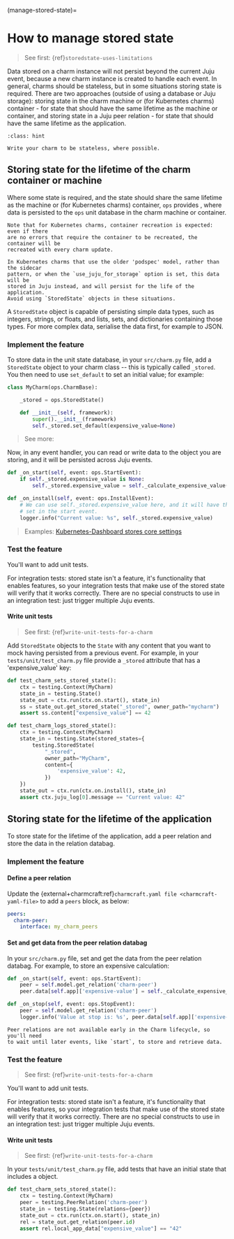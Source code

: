 (manage-stored-state)=
# How to manage stored state

> See first: {ref}`storedstate-uses-limitations`

Data stored on a charm instance will not persist beyond the current Juju event,
because a new charm instance is created to handle each event. In general, charms
should be stateless, but in some situations storing state is required. There are
two approaches (outside of using a database or Juju storage): storing state in
the charm machine or (for Kubernetes charms) container - for state that should
have the same lifetime as the machine or container, and storing state in a Juju
peer relation - for state that should have the same lifetime as the application.

```{admonition} Best practice
:class: hint

Write your charm to be stateless, where possible.
```

## Storing state for the lifetime of the charm container or machine

Where some state is required, and the state should share the same lifetime as
the machine or (for Kubernetes charms) container, `ops` provides
[](ops.StoredState), where data is persisted to the `ops` unit database in the
charm machine or container.

```{caution}
Note that for Kubernetes charms, container recreation is expected: even if there
are no errors that require the container to be recreated, the container will be
recreated with every charm update.
```

```{note}
In Kubernetes charms that use the older 'podspec' model, rather than the sidecar
pattern, or when the `use_juju_for_storage` option is set, this data will be
stored in Juju instead, and will persist for the life of the application.
Avoid using `StoredState` objects in these situations.
```

A `StoredState` object is capable of persisting simple data types, such as
integers, strings, or floats, and lists, sets, and dictionaries containing those
types. For more complex data, serialise the data first, for example to JSON.

### Implement the feature

To store data in the unit state database, in your `src/charm.py` file, add a
`StoredState` object to your charm class -- this is typically called `_stored`.
You then need to use `set_default` to set an initial value; for example:

```python
class MyCharm(ops.CharmBase):

    _stored = ops.StoredState()

    def __init__(self, framework):
        super().__init__(framework)
        self._stored.set_default(expensive_value=None)
```

> See more: [](ops.StoredState)

Now, in any event handler, you can read or write data to the object you are
storing, and it will be persisted across Juju events.

```python
def _on_start(self, event: ops.StartEvent):
    if self._stored.expensive_value is None:
        self._stored.expensive_value = self._calculate_expensive_value()

def _on_install(self, event: ops.InstallEvent):
    # We can use self._stored.expensive_value here, and it will have the value
    # set in the start event.
    logger.info("Current value: %s", self._stored.expensive_value)
```

> Examples: [Kubernetes-Dashboard stores core settings](https://github.com/charmed-kubernetes/kubernetes-dashboard-operator/blob/03bf0f64d943e39176c804cd796a7a9838bf13ab/src/charm.py#L42)

### Test the feature

You'll want to add unit tests.

For integration tests: stored state isn't a feature, it's functionality that
enables features, so your integration tests that make use of the stored state
will verify that it works correctly. There are no special constructs to use in
an integration test: just trigger multiple Juju events.

#### Write unit tests

> See first: {ref}`write-unit-tests-for-a-charm`

Add `StoredState` objects to the `State` with any content that you want to mock
having persisted from a previous event. For example, in your
`tests/unit/test_charm.py` file provide a `_stored` attribute that has a
'expensive_value' key:

```python
def test_charm_sets_stored_state():
    ctx = testing.Context(MyCharm)
    state_in = testing.State()
    state_out = ctx.run(ctx.on.start(), state_in)
    ss = state_out.get_stored_state("_stored", owner_path="mycharm")
    assert ss.content["expensive_value"] == 42

def test_charm_logs_stored_state():
    ctx = testing.Context(MyCharm)
    state_in = testing.State(stored_states={
        testing.StoredState(
            "_stored",
            owner_path="MyCharm",
            content={
                'expensive_value': 42,
            })
    })
    state_out = ctx.run(ctx.on.install(), state_in)
    assert ctx.juju_log[0].message == "Current value: 42"
```

## Storing state for the lifetime of the application

To store state for the lifetime of the application, add a peer relation and
store the data in the relation databag.

### Implement the feature

#### Define a peer relation

Update the {external+charmcraft:ref}`charmcraft.yaml file <charmcraft-yaml-file>` to add a `peers` block, as below:

```yaml
peers:
  charm-peer:
    interface: my_charm_peers
```

#### Set and get data from the peer relation databag

In your `src/charm.py` file, set and get the data from the peer relation
databag. For example, to store an expensive calculation:

```python
def _on_start(self, event: ops.StartEvent):
    peer = self.model.get_relation('charm-peer')
    peer.data[self.app]['expensive-value'] = self._calculate_expensive_value()

def _on_stop(self, event: ops.StopEvent):
    peer = self.model.get_relation('charm-peer')
    logger.info('Value at stop is: %s', peer.data[self.app]['expensive-value'])
```

```{caution}
Peer relations are not available early in the Charm lifecycle, so you'll need
to wait until later events, like `start`, to store and retrieve data.
```

### Test the feature

> See first: {ref}`write-unit-tests-for-a-charm`

You'll want to add unit tests.

For integration tests: stored state isn't a feature, it's functionality that
enables features, so your integration tests that make use of the stored state
will verify that it works correctly. There are no special constructs to use in
an integration test: just trigger multiple Juju events.

#### Write unit tests

> See first: {ref}`write-unit-tests-for-a-charm`

In your `tests/unit/test_charm.py` file, add tests that have an initial state
that includes a [](ops.testing.PeerRelation) object.

```python
def test_charm_sets_stored_state():
    ctx = testing.Context(MyCharm)
    peer = testing.PeerRelation('charm-peer')
    state_in = testing.State(relations={peer})
    state_out = ctx.run(ctx.on.start(), state_in)
    rel = state_out.get_relation(peer.id)
    assert rel.local_app_data["expensive_value"] == "42"
```
